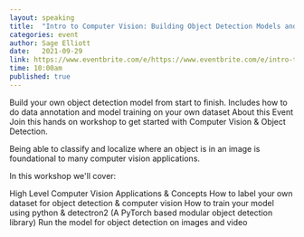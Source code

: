 ```yaml
---
layout: speaking
title:  "Intro to Computer Vision: Building Object Detection Models and Datasets"
categories: event
author: Sage Elliott
date:   2021-09-29
link: https://www.eventbrite.com/e/https://www.eventbrite.com/e/intro-to-computer-vision-building-object-detection-models-and-datasets-tickets-169650383865?aff=SageSocial
time: 10:00am
published: true
---
```


Build your own object detection model from start to finish. Includes how to do data annotation and model training on your own dataset
About this Event
Join this hands on workshop to get started with Computer Vision & Object Detection.

Being able to classify and localize where an object is in an image is foundational to many computer vision applications.

In this workshop we'll cover:

High Level Computer Vision Applications & Concepts
How to label your own dataset for object detection & computer vision
How to train your model using python & detectron2 (A PyTorch based modular object detection library)
Run the model for object detection on images and video